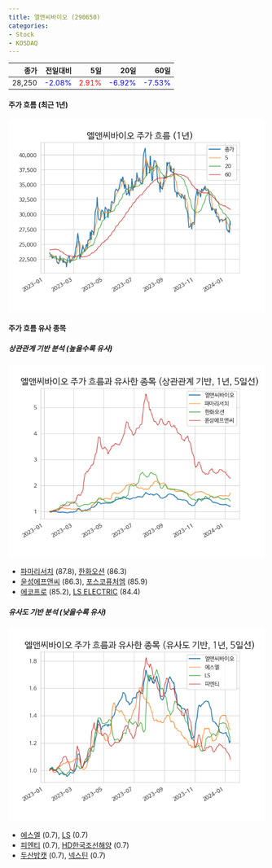 ```yaml
---
title: 엘앤씨바이오 (290650)
categories:
- Stock
- KOSDAQ
---
```


|종가|전일대비|5일|20일|60일|
|---:|-------:|--:|---:|---:|
|28,250|<span style="color: blue">-2.08%</span>|<span style="color: red">2.91%</span>|<span style="color: blue">-6.92%</span>|<span style="color: blue">-7.53%</span>|

<!-- more -->


#### 주가 흐름 (최근 1년)
![290650](/assets/images/stock/290650.png)


#### 주가 흐름 유사 종목


##### 상관관계 기반 분석 (높을수록 유사)
![290650](/assets/images/stock/290650_corr.png)
- [파마리서치](/214450/) (87.8), [한화오션](/042660/) (86.3)
- [윤성에프앤씨](/372170/) (86.3), [포스코퓨처엠](/003670/) (85.9)
- [에코프로](/086520/) (85.2), [LS ELECTRIC](/010120/) (84.4)


##### 유사도 기반 분석 (낮을수록 유사)	
![290650](/assets/images/stock/290650_sim.png)
- [에스엘](/005850/) (0.7), [LS](/006260/) (0.7)
- [피엔티](/137400/) (0.7), [HD한국조선해양](/009540/) (0.7)
- [두산밥캣](/241560/) (0.7), [넥스틴](/348210/) (0.7)